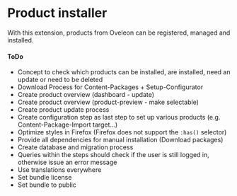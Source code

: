 # Product installer
With this extension, products from Oveleon can be registered, managed and installed.

#### ToDo
- Concept to check which products can be installed, are installed, need an update or need to be deleted
- Download Process for Content-Packages + Setup-Configurator
- Create product overview (dashboard - update)
- Create product overview (product-preview - make selectable)
- Create product update process
- Create configuration step as last step to set up various products (e.g. Content-Package-Import target...) 
- Optimize styles in Firefox (Firefox does not support the `:has()` selector)
- Provide all dependencies for manual installation (Download packages)
- Create database and migration process
- Queries within the steps should check if the user is still logged in, otherwise issue an error message
- Use translations everywhere
- Set bundle license
- Set bundle to public
